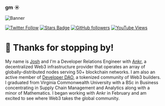 ### gm ☀️

![Banner](https://ipfs.io/ipfs/bafybeigc5uaemz3wke2x3cfwdhirkd6pt3zwkvnj7vbt5kd5ynvtnsnuzu/github%20banner-01.png)

[![Twitter Follow](https://img.shields.io/twitter/follow/JoshCStein?style=social)](https://twitter.com/intent/user?screen_name=JoshCStein)
[![Stars Badge](https://img.shields.io/github/stars/jcstein?style=social)](https://github.com/jcstein?tab=repositories&q=&type=&language=&sort=stargazers)
[![GitHub followers](https://img.shields.io/github/followers/jcstein?style=social)](https://github.com/jcstein?tab=followers)
[![YouTube Views](https://img.shields.io/youtube/channel/views/UC8oYXCuErUTYX0T_Rb7Vy1g?style=social)](https://www.youtube.com/channel/UC8oYXCuErUTYX0T_Rb7Vy1g)

# 👋 Thanks for stopping by!

My name is [Josh](https://joshcs.lol) and I'm a Developer Relations Engineer with [Ankr](https://ankr.com), a decentralized Web3 infrastructure provider that operates an array of globally-distributed nodes serving 50+ blockchain networks. I am also an active member of [Developer DAO](https://developerdao.com), a tokenized community of Web3 builders. I graduated from Virginia Commonwealth University with a BSc in Business concentrating in Supply Chain Management and Analytics along with a minor of Mathematics. I began working with Ankr in February and am excited to see where Web3 takes the global community.
